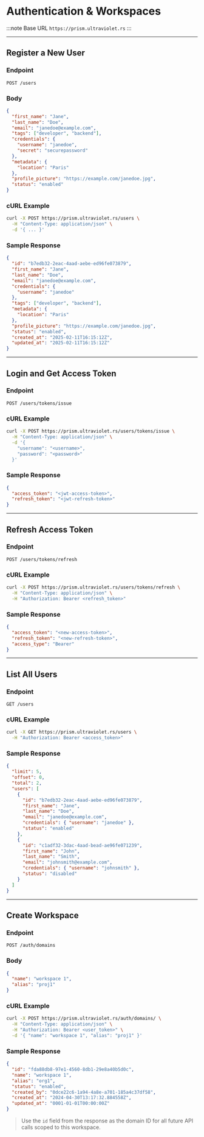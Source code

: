 # Authentication & Workspaces

:::note Base URL
`https://prism.ultraviolet.rs`
:::

---

## Register a New User

### Endpoint

```http
POST /users
```

### Body

```json
{
  "first_name": "Jane",
  "last_name": "Doe",
  "email": "janedoe@example.com",
  "tags": ["developer", "backend"],
  "credentials": {
    "username": "janedoe",
    "secret": "securepassword"
  },
  "metadata": {
    "location": "Paris"
  },
  "profile_picture": "https://example.com/janedoe.jpg",
  "status": "enabled"
}
```

### cURL Example

```bash
curl -X POST https://prism.ultraviolet.rs/users \
  -H "Content-Type: application/json" \
  -d '{ ... }'
```

### Sample Response

```json
{
  "id": "b7edb32-2eac-4aad-aebe-ed96fe073879",
  "first_name": "Jane",
  "last_name": "Doe",
  "email": "janedoe@example.com",
  "credentials": {
    "username": "janedoe"
  },
  "tags": ["developer", "backend"],
  "metadata": {
    "location": "Paris"
  },
  "profile_picture": "https://example.com/janedoe.jpg",
  "status": "enabled",
  "created_at": "2025-02-11T16:15:12Z",
  "updated_at": "2025-02-11T16:15:12Z"
}
```

---

## Login and Get Access Token

### Endpoint

```http
POST /users/tokens/issue
```

### cURL Example

```bash
curl -X POST https://prism.ultraviolet.rs/users/tokens/issue \
  -H "Content-Type: application/json" \
  -d '{
    "username": "<username>",
    "password": "<password>"
  }'
```

### Sample Response

```json
{
  "access_token": "<jwt-access-token>",
  "refresh_token": "<jwt-refresh-token>"
}
```

---

## Refresh Access Token

### Endpoint

```http
POST /users/tokens/refresh
```

### cURL Example

```bash
curl -X POST https://prism.ultraviolet.rs/users/tokens/refresh \
  -H "Content-Type: application/json" \
  -H "Authorization: Bearer <refresh_token>"
```

### Sample Response

```json
{
  "access_token": "<new-access-token>",
  "refresh_token": "<new-refresh-token>",
  "access_type": "Bearer"
}
```

---

## List All Users

### Endpoint

```http
GET /users
```

### cURL Example

```bash
curl -X GET https://prism.ultraviolet.rs/users \
  -H "Authorization: Bearer <access_token>"
```

### Sample Response

```json
{
  "limit": 5,
  "offset": 0,
  "total": 2,
  "users": [
    {
      "id": "b7edb32-2eac-4aad-aebe-ed96fe073879",
      "first_name": "Jane",
      "last_name": "Doe",
      "email": "janedoe@example.com",
      "credentials": { "username": "janedoe" },
      "status": "enabled"
    },
    {
      "id": "c1adf32-3dac-4aad-bead-ae96fe071239",
      "first_name": "John",
      "last_name": "Smith",
      "email": "johnsmith@example.com",
      "credentials": { "username": "johnsmith" },
      "status": "disabled"
    }
  ]
}
```

---

## Create Workspace

### Endpoint

```http
POST /auth/domains
```

### Body

```json
{
  "name": "workspace 1",
  "alias": "proj1"
}
```

### cURL Example

```bash
curl -X POST https://prism.ultraviolet.rs/auth/domains/ \
  -H "Content-Type: application/json" \
  -H "Authorization: Bearer <user_token>" \
  -d '{ "name": "workspace 1", "alias": "proj1" }'
```

### Sample Response

```json
{
  "id": "fda88db8-97e1-4560-8db1-29e8a40b5d0c",
  "name": "workspace 1",
  "alias": "org1",
  "status": "enabled",
  "created_by": "0dce22c6-1a94-4a8e-a701-185a4c37df58",
  "created_at": "2024-04-30T13:17:32.884558Z",
  "updated_at": "0001-01-01T00:00:00Z"
}
```

> Use the `id` field from the response as the domain ID for all future API calls scoped to this workspace.
